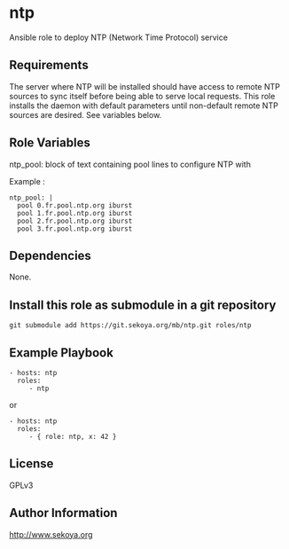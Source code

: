 # ntp

Ansible role to deploy NTP (Network Time Protocol) service

## Requirements

The server where NTP will be installed should have access to remote NTP sources
to sync itself before being able to serve local requests. This role installs
the daemon with default parameters until non-default remote NTP sources are
desired. See variables below.

## Role Variables

ntp_pool: block of text containing pool lines to configure NTP with

Example :

    ntp_pool: |
      pool 0.fr.pool.ntp.org iburst
      pool 1.fr.pool.ntp.org iburst
      pool 2.fr.pool.ntp.org iburst
      pool 3.fr.pool.ntp.org iburst

## Dependencies

None.

## Install this role as submodule in a git repository

`git submodule add https://git.sekoya.org/mb/ntp.git roles/ntp`

## Example Playbook

    - hosts: ntp
      roles:
         - ntp
or

    - hosts: ntp
      roles:
         - { role: ntp, x: 42 }

## License

GPLv3

## Author Information

http://www.sekoya.org
